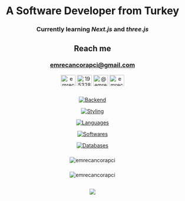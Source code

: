 <div align="center">

# A Software Developer from Turkey
### Currently learning *Next.js* and *three.js*

## Reach me

### [emrecancorapci@gmail.com](mailto:emrecancorapci@gmail.com)

<p>
<a href="https://linkedin.com/in/emrecancorapci" target="blank"><img align="center" src="https://raw.githubusercontent.com/rahuldkjain/github-profile-readme-generator/master/src/images/icons/Social/linked-in-alt.svg" alt="emrecancorapci" height="30" width="40" /></a>  
<a href="https://stackoverflow.com/users/19532885" target="blank"><img align="center" src="https://raw.githubusercontent.com/rahuldkjain/github-profile-readme-generator/master/src/images/icons/Social/stack-overflow.svg" alt="19532885" height="30" width="40" /></a>  
<a href="https://medium.com/@emrecancorapci" target="blank"><img align="center" src="https://raw.githubusercontent.com/rahuldkjain/github-profile-readme-generator/master/src/images/icons/Social/medium.svg" alt="@emrecancorapci" height="30" width="40" /></a>  
<a href="https://www.hackerrank.com/emrecancorapci" target="blank"><img align="center" src="https://raw.githubusercontent.com/rahuldkjain/github-profile-readme-generator/master/src/images/icons/Social/hackerrank.svg" alt="emrecancorapci" height="30" width="40" /></a> 
</p>

##

[![Backend](https://skillicons.dev/icons?i=astro,react,svelte,nextjs,dotnet,nodejs,express,prisma&perline=4)](https://github.com/emrecancorapci)

[![Styling](https://skillicons.dev/icons?i=html,css,sass,styledcomponents,tailwind,bootstrap)](https://github.com/emrecancorapci)

[![Languages](https://skillicons.dev/icons?i=cs,cpp,js,ts,python)](https://github.com/emrecancorapci)

[![Softwares](https://skillicons.dev/icons?i=postman,vscode,visualstudio,powershell,git,figma,ps)](https://github.com/emrecancorapci)

[![Databases](https://skillicons.dev/icons?i=postgres,mongodb)](https://github.com/emrecancorapci)

###

<img align="center" src="https://readme-stats.jonas-bernard.dev/api?username=emrecancorapci&show_icons=true&theme=dark&locale=en&include_all_commits=true" alt="emrecancorapci" />

###

<img align="center" src="https://readme-stats.jonas-bernard.dev/api/top-langs?username=emrecancorapci&show_icons=true&theme=dark&locale=en&langs_count=7" alt="emrecancorapci" />

##

![](https://spotify-recently-played-readme.vercel.app/api?user=trknell)

</div>

